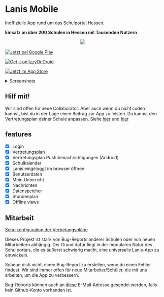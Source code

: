 # Lanis Mobile
Inoffizielle App rund um das Schulportal Hessen.

**Einsatz an über 200 Schulen in Hessen mit Tausenden Nutzern**

<p align="center">
    <img src="https://github.com/alessioC42/lanis-mobile/assets/84250128/19d30436-32f7-4cbe-b78e-f2fee3583c28" width="60%">
</p>
<a href='https://play.google.com/store/apps/details?id=io.github.alessioc42.sph&pcampaignid=pcampaignidMKT-Other-global-all-co-prtnr-py-PartBadge-Mar2515-1'>
  <img alt='Jetzt bei Google Play' src='https://play.google.com/intl/en_us/badges/static/images/badges/de_badge_web_generic.png' style='height: 71px'/>
</a>

<a href="https://apt.izzysoft.de/fdroid/index/apk/io.github.alessioc42.sph"><img src="https://www.martinstoeckli.ch/images/izzy-on-droid-badge-en.png" alt="Get it on IzzyOnDroid" style="height: 56px;"></a>

<a href='https://apps.apple.com/de/app/lanis-mobile/id6511247743?l=en-GB'>
  <img alt='Jetzt im App Store' src='https://lanis-mobile.github.io/assets/ios-badge.svg' style='height: 61px'/>
</a>

<p></p>
<details>
  <summary>Screenshots</summary>
<div style="text-align: center;">
  <img src="fastlane/metadata/android/en-US/images/phoneScreenshots/01.png" width="250" >
  <img src="fastlane/metadata/android/en-US/images/phoneScreenshots/02.png" width="250" >
  <img src="fastlane/metadata/android/en-US/images/phoneScreenshots/03.png" width="250" >
  <img src="fastlane/metadata/android/en-US/images/phoneScreenshots/04.png" width="250" >
  <img src="fastlane/metadata/android/en-US/images/phoneScreenshots/05.png" width="250" >
  <img src="fastlane/metadata/android/en-US/images/phoneScreenshots/06.png" width="250" >
  <img src="fastlane/metadata/android/en-US/images/phoneScreenshots/07.png" width="250" >

</div>
</details>

## Hilf mit!
Wir sind offen für neue Collaborator. Aber auch wenn du nicht coden kannst, bist du in der Lage einen Beitrag zur App zu leisten. Du kannst den Vertretungsplan deiner Schule anpassen. Siehe [hier](https://github.com/alessioC42/lanis-mobile-autoconfig/issues/1) und [hier](https://github.com/alessioC42/lanis-mobile-autoconfig)

## features
- [x] Login
- [x] Vertretungsplan
- [x] Vertretungsplan Push benachrichtigungen (Android)
- [x] Schulkalender
- [x] Lanis eingeloggt im browser öffnen
- [x] Benutzerdaten
- [x] Mein Unterricht
- [x] Nachrichten
- [x] Datenspeicher
- [x] Stundenplan
- [x] Offline views

## Mitarbeit
[Schulkonfiguration der Vertretungspläne](https://github.com/alessioC42/lanis-mobile-autoconfig)

Dieses Projekt ist stark von Bug-Reports anderer Schulen oder von neuen Mitarbeitern abhängig. Der Grund dafür liegt in
der modularen Natur des Schulportals, die es äußerst schwierig macht, eine universelle Lanis-App zu entwickeln.

Scheue dich nicht, einen Bug-Report zu erstellen, wenn du einen Fehler findest. Wir sind immer offen für neue Mitarbeiter/Schüler, die mit uns arbeiten, um die App zu verbessern.

Bug-Reports können auch an <a href="mailto:alessioc42.dev@gmail.com">diese</a> E-Mail-Adresse gesendet werden, falls kein Github-Konto vorhanden ist.
